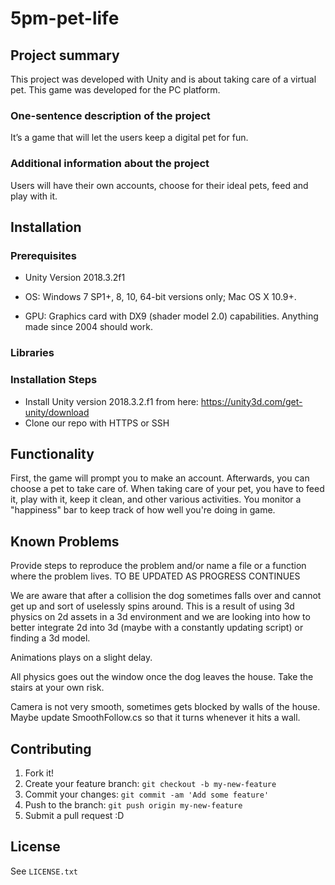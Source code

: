 # 5pm-pet-life

## Project summary
This project was developed with Unity and is about taking care of a virtual pet. This game was developed for the PC platform. 

### One-sentence description of the project
It’s a game that will let the users keep a digital pet for fun.


### Additional information about the project
Users will have their own accounts, choose for their ideal pets, feed and play with it.


## Installation

### Prerequisites

* Unity Version 2018.3.2f1

* OS: Windows 7 SP1+, 8, 10, 64-bit versions only; Mac OS X 10.9+.
* GPU: Graphics card with DX9 (shader model 2.0) capabilities. Anything made since 2004 should work.


### Libraries


### Installation Steps

* Install Unity version 2018.3.2.f1 from here: https://unity3d.com/get-unity/download
* Clone our repo with HTTPS or SSH


## Functionality

First, the game will prompt you to make an account. Afterwards, you can choose a pet to take care of. When taking care of your pet, you have to feed it, play with it, keep it clean, and other various activities. You monitor a "happiness" bar to keep track of how well you're doing in game.


## Known Problems

Provide steps to reproduce the problem and/or name a file or a function where the problem lives.
TO BE UPDATED AS PROGRESS CONTINUES
 
We are aware that after a collision the dog sometimes falls over and cannot get up and sort of uselessly spins around. This is a result of using 3d physics on 2d assets in a 3d environment and we are looking into how to better integrate 2d into 3d (maybe with a constantly updating script) or finding a 3d model.

Animations plays on a slight delay. 

All physics goes out the window once the dog leaves the house. Take the stairs at your own risk.

Camera is not very smooth, sometimes gets blocked by walls of the house. Maybe update SmoothFollow.cs so that it turns whenever it hits a wall.

## Contributing

1. Fork it!
2. Create your feature branch: `git checkout -b my-new-feature`
3. Commit your changes: `git commit -am 'Add some feature'`
4. Push to the branch: `git push origin my-new-feature`
5. Submit a pull request :D

## License
See `LICENSE.txt`

